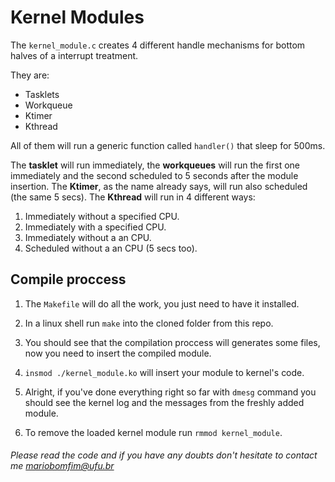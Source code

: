 # Kernel Modules

The `kernel_module.c` creates 4 different handle mechanisms for bottom halves of a interrupt treatment.

They are:
* Tasklets
* Workqueue
* Ktimer
* Kthread

All of them will run a generic function called `handler()` that sleep for 500ms.

The **tasklet** will run immediately, the **workqueues** will run the first one immediately and the second scheduled to 5 seconds after the module insertion.
The **Ktimer**, as the name already says, will run also scheduled (the same 5 secs).
The **Kthread** will run in 4 different ways:
1. Immediately without a specified CPU.
1. Immediately with a specified CPU.
1. Immediately without a  an CPU.
1. Scheduled without a  an CPU (5 secs too).

## Compile proccess
1. The `Makefile` will do all the work, you just need to have it installed.

2. In a linux shell run `make` into the cloned folder from this repo.
3. You should see that the compilation proccess will generates some files, now you need to insert the compiled module.
4. `insmod ./kernel_module.ko` will insert your module to kernel's code.
5. Alright, if you've done everything right so far with `dmesg` command you should see the kernel log and the messages from the freshly added module.
6. To remove the loaded kernel module run `rmmod kernel_module`.

###### Please read the code and if you have any doubts don't hesitate to contact me <mariobomfim@ufu.br>

